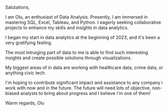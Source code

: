 Salutations,

I am Olu, an enthusiast of Data Analysis. Presently, I am immersed in mastering SQL, Excel, Tableau, and Python. I eagerly seeking collaborative projects to enhance my skills and insights in data analytics.

I began my start in data analytics at the beginning of 2023, and it's been a very gratifying feeling. 

The most intruiging part of data to me is able to find such interesting insights and create possible solutions through visualizations. 

My biggest areas of in data are working with healthcare data, crime data, or anything civic tech. 

I'm hoping to contribute significant impact and assistance to any company i work with now and in the future. The future will need lots of objective, non-biased analysts to bring about progress and I believe i'm one of them!

Warm regards,
Olu

<!---
Oluwaht/Oluwaht is a ✨ special ✨ repository because its `README.md` (this file) appears on your GitHub profile.
You can click the Preview link to take a look at your changes.
--->
